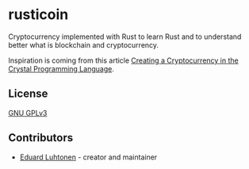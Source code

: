 # rusticoin

Cryptocurrency implemented with Rust to learn Rust and to understand better what is blockchain and cryptocurrency.

Inspiration is coming from this article [Creating a Cryptocurrency in the Crystal Programming Language](https://www.toptal.com/blockchain/crystal-programming-language-tutorial).

## License
[GNU GPLv3](LICENSE)

## Contributors

- [Eduard Luhtonen](https://github.com/your-github-user) - creator and maintainer

